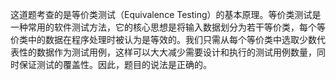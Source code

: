 这道题考查的是等价类测试（Equivalence Testing）的基本原理。等价类测试是一种常用的软件测试方法，它的核心思想是将输入数据划分为若干等价类，每个等价类中的数据在程序处理时被认为是等效的。我们只需从每个等价类中选取少数代表性的数据作为测试用例，这样可以大大减少需要设计和执行的测试用例数量，同时保证测试的覆盖性。因此，题目的说法是正确的。